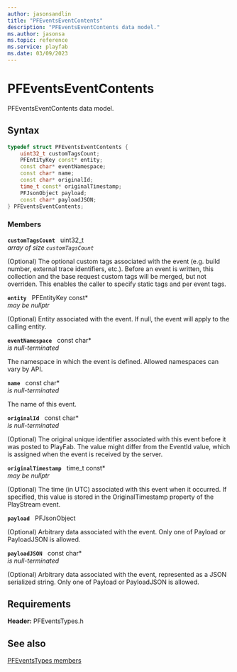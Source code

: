 ```yaml
---
author: jasonsandlin
title: "PFEventsEventContents"
description: "PFEventsEventContents data model."
ms.author: jasonsa
ms.topic: reference
ms.service: playfab
ms.date: 03/09/2023
---
```


# PFEventsEventContents  

PFEventsEventContents data model.  

## Syntax  
  
```cpp
typedef struct PFEventsEventContents {  
    uint32_t customTagsCount;  
    PFEntityKey const* entity;  
    const char* eventNamespace;  
    const char* name;  
    const char* originalId;  
    time_t const* originalTimestamp;  
    PFJsonObject payload;  
    const char* payloadJSON;  
} PFEventsEventContents;  
```
  
### Members  
  
**`customTagsCount`** &nbsp; uint32_t  
*array of size `customTagsCount`*  
  
(Optional) The optional custom tags associated with the event (e.g. build number, external trace identifiers, etc.). Before an event is written, this collection and the base request custom tags will be merged, but not overriden. This enables the caller to specify static tags and per event tags.
  
**`entity`** &nbsp; PFEntityKey const*  
*may be nullptr*  
  
(Optional) Entity associated with the event. If null, the event will apply to the calling entity.
  
**`eventNamespace`** &nbsp; const char*  
*is null-terminated*  
  
The namespace in which the event is defined. Allowed namespaces can vary by API.
  
**`name`** &nbsp; const char*  
*is null-terminated*  
  
The name of this event.
  
**`originalId`** &nbsp; const char*  
*is null-terminated*  
  
(Optional) The original unique identifier associated with this event before it was posted to PlayFab. The value might differ from the EventId value, which is assigned when the event is received by the server.
  
**`originalTimestamp`** &nbsp; time_t const*  
*may be nullptr*  
  
(Optional) The time (in UTC) associated with this event when it occurred. If specified, this value is stored in the OriginalTimestamp property of the PlayStream event.
  
**`payload`** &nbsp; PFJsonObject  
  
(Optional) Arbitrary data associated with the event. Only one of Payload or PayloadJSON is allowed.
  
**`payloadJSON`** &nbsp; const char*  
*is null-terminated*  
  
(Optional) Arbitrary data associated with the event, represented as a JSON serialized string. Only one of Payload or PayloadJSON is allowed.
  
  
## Requirements  
  
**Header:** PFEventsTypes.h
  
## See also  
[PFEventsTypes members](../pfeventstypes_members.md)  

  
  
